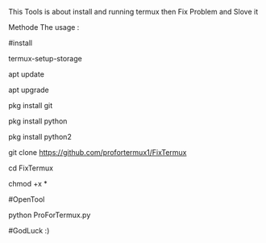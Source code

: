 This Tools is about install and running termux then Fix Problem and Slove it


Methode The usage :


#install

termux-setup-storage

apt update

apt upgrade

pkg install git

pkg install python

pkg install python2

git clone https://github.com/profortermux1/FixTermux

cd FixTermux

chmod +x *

#OpenTool

python ProForTermux.py



#GodLuck :)
